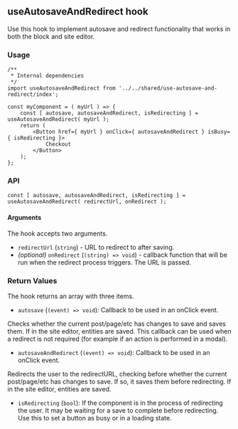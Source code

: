 ## useAutosaveAndRedirect hook

Use this hook to implement autosave and redirect functionality that works in both the block and site editor.

### Usage

```es6
/**
 * Internal dependencies
 */
import useAutosaveAndRedirect from '../../shared/use-autosave-and-redirect/index';

const myComponent = ( myUrl ) => {
    const [ autosave, autosaveAndRedirect, isRedirecting ] = useAutosaveAndRedirect( myUrl );
	return (
		<Button href={ myUrl } onClick={ autosaveAndRedirect } isBusy={ isRedirecting }>
			Checkout
        </Button>
	);
};
```

### API

`const [ autosave, autosaveAndRedirect, isRedirecting ] = useAutosaveAndRedirect( redirectUrl, onRedirect );`

#### Arguments

The hook accepts two arguments.

- `redirectUrl` (`string`) - URL to redirect to after saving.
- _(optional)_ `onRedirect` (`(string) => void`) - callback function that will
  be run when the redirect process triggers. The URL is passed.

### Return Values

The hook returns an array with three items.


- `autosave` (`(event) => void`): Callback to be used in an onClick event.

Checks whether the current post/page/etc has changes to save and saves them. If
in the site editor, entities are saved. This callback can be used when a redirect
is not required (for example if an action is performed in a modal).

- `autosaveAndRedirect` (`(event) => void`): Callback to be used in an onClick event.

Redirects the user to the redirectURL, checking before whether the current
post/page/etc has changes to save. If so, it saves them before redirecting. If
in the site editor, entities are saved.

- `isRedirecting` (`bool`): If the component is in the process of redirecting the
  user. It may be waiting for a save to complete before redirecting. Use
  this to set a button as busy or in a loading state.
